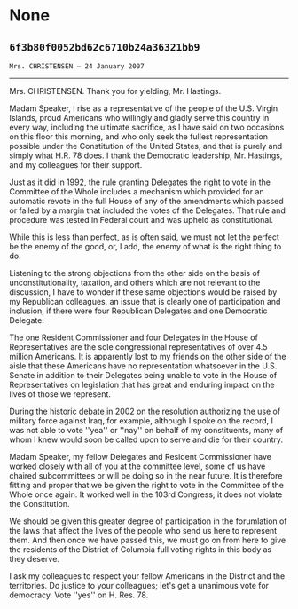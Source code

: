 # None
## `6f3b80f0052bd62c6710b24a36321bb9`
`Mrs. CHRISTENSEN — 24 January 2007`

---


Mrs. CHRISTENSEN. Thank you for yielding, Mr. Hastings.

Madam Speaker, I rise as a representative of the people of the U.S. 
Virgin Islands, proud Americans who willingly and gladly serve this 
country in every way, including the ultimate sacrifice, as I have said 
on two occasions on this floor this morning, and who only seek the 
fullest representation possible under the Constitution of the United 
States, and that is purely and simply what H.R. 78 does. I thank the 
Democratic leadership, Mr. Hastings, and my colleagues for their 
support.

Just as it did in 1992, the rule granting Delegates the right to vote 
in the Committee of the Whole includes a mechanism which provided for 
an automatic revote in the full House of any of the amendments which 
passed or failed by a margin that included the votes of the Delegates. 
That rule and procedure was tested in Federal court and was upheld as 
constitutional.

While this is less than perfect, as is often said, we must not let 
the perfect be the enemy of the good, or, I add, the enemy of what is 
the right thing to do.

Listening to the strong objections from the other side on the basis 
of unconstitutionality, taxation, and others which are not relevant to 
the discussion, I have to wonder if these same objections would be 
raised by my Republican colleagues, an issue that is clearly one of 
participation and inclusion, if there were four Republican Delegates 
and one Democratic Delegate.

The one Resident Commissioner and four Delegates in the House of 
Representatives are the sole congressional representatives of over 4.5 
million Americans. It is apparently lost to my friends on the other 
side of the aisle that these Americans have no representation 
whatsoever in the U.S. Senate in addition to their Delegates being 
unable to vote in the House of Representatives on legislation that has 
great and enduring impact on the lives of those we represent.

During the historic debate in 2002 on the resolution authorizing the 
use of military force against Iraq, for example, although I spoke on 
the record, I was not able to vote ''yea'' or ''nay'' on behalf of my 
constituents, many of whom I knew would soon be called upon to serve 
and die for their country.

Madam Speaker, my fellow Delegates and Resident Commissioner have 
worked closely with all of you at the committee level, some of us have 
chaired subcommittees or will be doing so in the near future. It is 
therefore fitting and proper that we be given the right to vote in the 
Committee of the Whole once again. It worked well in the 103rd 
Congress; it does not violate the Constitution.

We should be given this greater degree of participation in the 
forumlation of the laws that affect the lives of the people who send us 
here to represent them. And then once we have passed this, we must go 
on from here to give the residents of the District of Columbia full 
voting rights in this body as they deserve.

I ask my colleagues to respect your fellow Americans in the District 
and the territories. Do justice to your colleagues; let's get a 
unanimous vote for democracy. Vote ''yes'' on H. Res. 78.